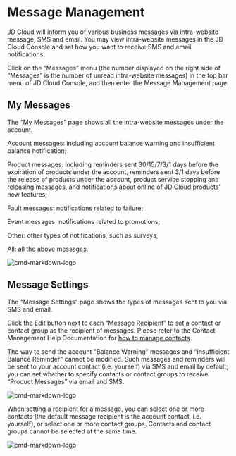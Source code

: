 # Message Management



JD Cloud will inform you of various business messages via intra-website message, SMS and email. You may view intra-website messages in the JD Cloud Console and set how you want to receive SMS and email notifications.

Click on the “Messages” menu (the number displayed on the right side of “Messages” is the number of unread intra-website messages) in the top bar menu of JD Cloud Console, and then enter the Message Management page.


## My Messages
The “My Messages” page shows all the intra-website messages under the account.

Account messages: including account balance warning and insufficient balance notification;

Product messages: including reminders sent 30/15/7/3/1 days before the expiration of products under the account, reminders sent 3/1 days before the release of products under the account, product service stopping and releasing messages, and notifications about online of JD Cloud products’ new features;

Fault messages: notifications related to failure;

Event messages: notifications related to promotions;

Other: other types of notifications, such as surveys;

All: all the above messages.


![cmd-markdown-logo](../../../image/Message-Center/%E6%8E%A7%E5%88%B6%E5%8F%B0%E6%88%AA%E5%9B%BE.png)
## Message Settings
The “Message Settings” page shows the types of messages sent to you via SMS and email.

Click the Edit button next to each “Message Recipient” to set a contact or contact group as the recipient of messages. Please refer to the Contact Management Help Documentation for [how to manage contacts](../../../documentation/User-Service/Message-Center/Contact-Management.md).

The way to send the account "Balance Warning" messages and “Insufficient Balance Reminder" cannot be modified. Such messages and reminders will be sent to your account contact (i.e. yourself) via SMS and email by default; you can set whether to specify contacts or contact groups to receive “Product Messages” via email and SMS.

![cmd-markdown-logo](../../../image/Message-Center/%E5%9B%BD%E9%99%85%E5%8C%962.png)

When setting a recipient for a message, you can select one or more contacts (the default message recipient is the account contact, i.e. yourself), or select one or more contact groups. Contacts and contact groups cannot be selected at the same time.

![cmd-markdown-logo](../../../image/Message-Center/%E5%9B%BD%E9%99%85%E5%8C%963.png)
